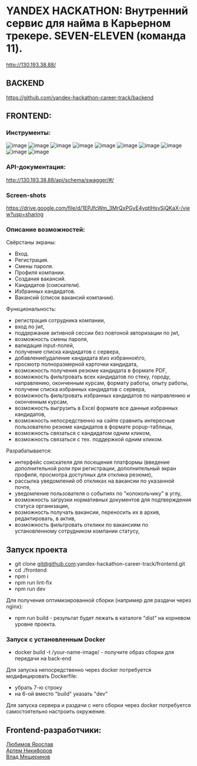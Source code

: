 # YANDEX HACKATHON: Внутренний сервис для найма в Карьерном трекере. SEVEN-ELEVEN (команда 11).

http://130.193.38.88/

## BACKEND

https://github.com/yandex-hackathon-career-track/backend

## FRONTEND:

### Инструменты:

![image](https://img.shields.io/badge/React-100000?style=for-the-badge&logo=react)
![image](https://img.shields.io/badge/React_Hook_Form-100000?style=for-the-badge&logo=reacthookform)
![image](https://img.shields.io/badge/Redux_Toolkit_Query-100000?style=for-the-badge&logo=redux)
![image](https://img.shields.io/badge/Type_Script-100000?style=for-the-badge&logo=typescript)
![image](https://img.shields.io/badge/Docker-100000?style=for-the-badge&logo=docker&logoColor=white)
![image](https://img.shields.io/badge/MaterialUI-100000?style=for-the-badge&logo=mui)
![image](https://img.shields.io/badge/GitHub-100000?style=for-the-badge&logo=github&logoColor=white)
![image](https://img.shields.io/badge/React_Router-100000?style=for-the-badge&logo=reactrouter)
![image](https://img.shields.io/badge/CSS_Modules-100000?style=for-the-badge&logo=cssmodules)
![image](https://img.shields.io/badge/Yup-100000?style=for-the-badge)


### API-документация:

http://130.193.38.88/api/schema/swagger/#/

### Screen-shots

https://drive.google.com/file/d/1EPJfcWm_3MrQxPGyE4yqtlHsySjQKaX-/view?usp=sharing

### Описание возможностей:

Cвёрстаны экраны:

- Вход.
- Регистрация.
- Смены пароля.
- Профиля компании.
- Создания вакансий.
- Кандидатов (соискатели).
- Избранных кандидатов.
- Вакансий (список вакансий компании).

Функциональность:

- регистрация сотрудника компании,
- вход по jwt,
- поддержание активной сессии без повтоной авторизации по jwt,
- возможность смены пароля,
- валидация input-полей,
- получение списка кандидатов с сервера,
- добавление\удаление кандидата в\из избранное\го,
- просмотр полноразмерной карточки кандидата,
- возможность получения резюме кандидата в формате PDF,
- возможность фильтровать всех кандидатов по стеку, городу, направлению, оконченным курсам, формату работы, опыту работы,
- получени списка избранных кандидатов с сервера,
- возможность фильтровать избранных кандидатов по направлению и оконченным курсам,
- возможность выгрузить в Excel формате все данные избранных кандидатов,
- возможность непосредственно на сайте сравнить интересные пользователю резюме кандидатов в формате popup-таблицы,
- возможность связаться с кандидатом одним кликом,
- возможность связаться с тех. поддержкой одним кликом.

Разрабатывается:

- интерфейс соискателя для посещения платформы (введение дополнительной роли при регистрации, дополнительный экран профиля, просмотра доступных для отклика резюме),
- рассылка уведомлений об откликах на вакансии по указанной почте,
- уведомление пользователя о событиях по "колокольчику" в углу,
- возможность загрузки нормативных документов для подтверждения статуса организации,
- возможность получать вакансии, переносить их в архив, редактировать, в актив,
- возможность фильтровать отклики по вакансиям по установленному сотрудником компании статусу,

## Запуск проекта

- git clone git@github.com:yandex-hackathon-career-track/frontend.git
- cd ./frontend
- npm i
- npm run lint-fix
- npm run dev

Для получения оптимизированной сборки (например для раздачи через nginx):

- npm run build - результат будет лежать в каталоге "dist" на корневом уровне проекта.

### Запуск с установленным Docker

- docker build -t /your-name-image/ - получите образ сборки для передачи на back-end

Для запуска непосредственно через docker потребуется модифицировать Dockerfile:

- убрать 7-ю строку
- на 6-ой вместо "build" указать "dev"

Для запуска сервера и раздачи с него сборки через docker потребуется самостоятельно настроить окружение.

## Frontend-разработчики:

[Любимов Ярослав](https://github.com/Yanseses) <br>
[Артем Никифоров](https://github.com/Art-Frich) <br>
[Влад Мещеринов](https://github.com/beardy-raccoon)
